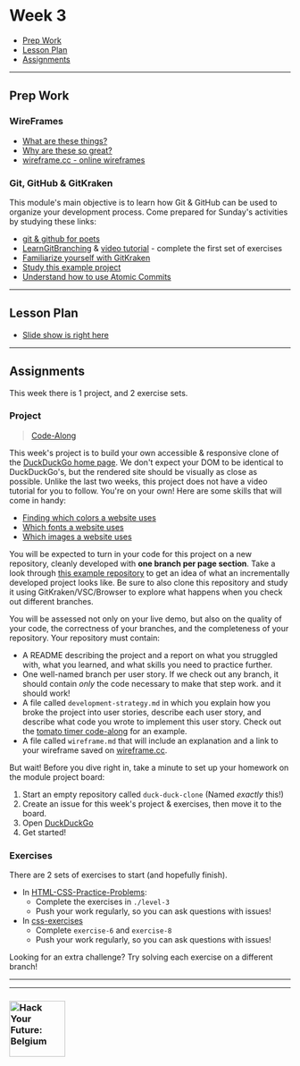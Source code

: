 # Week 3

* [Prep Work](#prep-work)
* [Lesson Plan](#lesson-plan)
* [Assignments](#assignments)

---

## Prep Work

### WireFrames

* [What are these things?](https://www.youtube.com/results?search_query=what+are+wireframes)
* [Why are these so great?](https://medium.com/@ray_vevaina/wireframing-a-front-end-developers-best-friend-c541df51ea65)
* [wireframe.cc - online wireframes](https://wireframe.cc/)

### Git, GitHub & GitKraken

This module's main objective is to learn how Git & GitHub can be used to organize your development process.  Come prepared for Sunday's activities by studying these links:

* [git & github for poets](https://www.youtube.com/watch?v=BCQHnlnPusY&list=PLRqwX-V7Uu6ZF9C0YMKuns9sLDzK6zoiV)
* [LearnGitBranching](https://learngitbranching.js.org/) & [video tutorial](https://www.youtube.com/watch?v=dG0ke9vILQM) - complete the first set of exercises
* [Familiarize yourself with GitKraken](https://support.gitkraken.com/start-here/interface/)
* [Study this example project](https://github.com/hackyourfuturebelgium/built-with-branches)
* [Understand how to use Atomic Commits](https://curiousprogrammer.io/blog/how-to-craft-your-changes-into-small-atomic-commits-using-git)

---

## Lesson Plan

* [Slide show is right here](https://hackyourfuture.be/incremental-development/week-3)

---

## Assignments

This week there is 1 project, and 2 exercise sets.

### Project

> [Code-Along](http://hackyourfuture.be/homework-submission/#projects)

This week's project is to build your own accessible & responsive clone of the [DuckDuckGo home page](https://duckduckgo.com).  We don't expect your DOM to be identical to DuckDuckGo's, but the rendered site should be visually as close as possible. Unlike the last two weeks, this project does not have a video tutorial for you to follow.  You're on your own! Here are some skills that will come in handy:
* [Finding which colors a website uses](https://developer.mozilla.org/en-US/docs/Tools/Page_Inspector/How_to/Inspect_and_select_colors)
* [Which fonts a website uses](https://wpshout.com/quick-guides/how-to-see-what-fonts-a-website-is-using/)
* [Which images a website uses](https://www.lifewire.com/copy-image-web-address-url-1174175)

You will be expected to turn in your code for this project on a new repository, cleanly developed with __one branch per page section__.  Take a look through [this example repository](https://github.com/HackYourFutureBelgium/built-with-branches) to get an idea of what an incrementally developed project looks like.  Be sure to also clone this repository and study it using GitKraken/VSC/Browser to explore what happens when you check out different branches.

You will be assessed not only on your live demo, but also on the quality of your code, the correctness of your branches, and the completeness of your repository. Your repository must contain:

* A README describing the project and a report on what you struggled with, what you learned, and what skills you need to practice further.
* One well-named branch per user story. If we check out any branch, it should contain _only_ the code necessary to make that step work. and it should work!
* A file called `development-strategy.md` in which you explain how you broke the project into user stories, describe each user story, and describe what code you wrote to implement this user story.  Check out the [tomato timer code-along](https://github.com/HackYourFutureBelgium/tomato-timer-code-along/blob/master/development-strategy.md) for an example.
* A file called `wireframe.md` that will include an explanation and a link to your wireframe saved on [wireframe.cc](https://wireframe.cc).

But wait! Before you dive right in, take a minute to set up your homework on the module project board:

1. Start an empty repository called ```duck-duck-clone``` (Named _exactly_ this!)
1. Create an issue for this week's project & exercises, then move it to the board.
1. Open [DuckDuckGo](https://duckduckgo.com)
1. Get started!

### Exercises

There are 2 sets of exercises to start (and hopefully finish).

* In [HTML-CSS-Practice-Problems](https://github.com/DevMountain/HTML-CSS-Practice-Problems):
  * Complete the exercises in `./level-3`
  * Push your work regularly, so you can ask questions with issues!
* In [css-exercises](https://github.com/dangodev/css-exercises)
  * Complete `exercise-6` and `exercise-8`
  * Push your work regularly, so you can ask questions with issues!

Looking for an extra challenge? Try solving each exercise on a different branch!

---
---

### <a href="https://hackyourfuture.be" target="_blank"><img src="https://user-images.githubusercontent.com/18554853/63941625-4c7c3d00-ca6c-11e9-9a76-8d5e3632fe70.jpg" width="100" height="100" alt="Hack Your Future: Belgium"></a>
